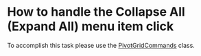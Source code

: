 # How to handle the Collapse All (Expand All) menu item click


<p>To accomplish this task please use the <a href="http://documentation.devexpress.com/#WPF/clsDevExpressXpfPivotGridPivotGridCommandstopic">PivotGridCommands</a> class.</p>

<br/>


